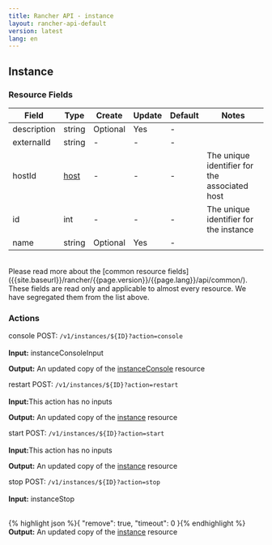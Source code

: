```yaml
---
title: Rancher API - instance
layout: rancher-api-default
version: latest
lang: en
---
```


## Instance



### Resource Fields

Field | Type | Create | Update | Default | Notes
---|---|---|---|---|---
description | string | Optional | Yes | - | 
externalId | string | - | - | - | 
hostId | [host]({{site.baseurl}}/rancher/{{page.version}}/{{page.lang}}/api/api-resources/host/) | - | - | - | The unique identifier for the associated host
id | int | - | - | - | The unique identifier for the instance
name | string | Optional | Yes | - | 

<br>
Please read more about the [common resource fields]({{site.baseurl}}/rancher/{{page.version}}/{{page.lang}}/api/common/). These fields are read only and applicable to almost every resource. We have segregated them from the list above.



### Actions
<div class="action">
<span class="header">
console
<span class="headerright">POST:  <code>/v1/instances/${ID}?action=console</code></span></span>
<div class="action-contents">

<br>
<span class="input">
<strong>Input:</strong> instanceConsoleInput</span>


<span class="output"><strong>Output:</strong> An updated copy of the <a href="/rancher/api/api-resources/instanceConsole/">instanceConsole</a> resource</span>
</div></div>

<div class="action">
<span class="header">
restart
<span class="headerright">POST:  <code>/v1/instances/${ID}?action=restart</code></span></span>
<div class="action-contents">

<br>
<span class="input">
<strong>Input:</strong>This action has no inputs</span>

<span class="output"><strong>Output:</strong> An updated copy of the <a href="/rancher/api/api-resources/instance/">instance</a> resource</span>
</div></div>

<div class="action">
<span class="header">
start
<span class="headerright">POST:  <code>/v1/instances/${ID}?action=start</code></span></span>
<div class="action-contents">

<br>
<span class="input">
<strong>Input:</strong>This action has no inputs</span>

<span class="output"><strong>Output:</strong> An updated copy of the <a href="/rancher/api/api-resources/instance/">instance</a> resource</span>
</div></div>

<div class="action">
<span class="header">
stop
<span class="headerright">POST:  <code>/v1/instances/${ID}?action=stop</code></span></span>
<div class="action-contents">

<br>
<span class="input">
<strong>Input:</strong> instanceStop</span>

<br>{% highlight json %}{
	"remove": true,
	"timeout": 0
}{% endhighlight %}<br>
<span class="output"><strong>Output:</strong> An updated copy of the <a href="/rancher/api/api-resources/instance/">instance</a> resource</span>
</div></div>


